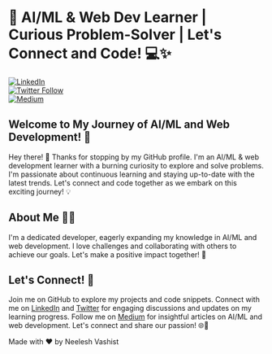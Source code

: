 <!--
### Hi there 👋
**NeeleshVashist/NeeleshVashist** is a ✨ _special_ ✨ repository because its `README.md` (this file) appears on your GitHub profile.

Here are some ideas to get you started:

- 🔭 I’m currently working on ...
- 🌱 I’m currently learning ...
- 👯 I’m looking to collaborate on ...
- 🤔 I’m looking for help with ...
- 💬 Ask me about ...
- 📫 How to reach me: ...
- 😄 Pronouns: ...
- ⚡ Fun fact: ...
-->


# 🌟 AI/ML & Web Dev Learner | Curious Problem-Solver | Let's Connect and Code! 💻✨

<!-- [![Followers](https://img.shields.io/github/followers/NeeleshVashist?style=social)](https://github.com/NeeleshVashist) <br> -->
[![LinkedIn](https://img.shields.io/badge/LinkedIn-Connect-blue)](https://www.linkedin.com/in/neeleshvashist) <br>
[![Twitter Follow](https://img.shields.io/twitter/follow/neelesh_vashist?style=social)](https://twitter.com/neelesh_vashist) <br>
[![Medium](https://img.shields.io/badge/Medium-Follow-black?logo=medium)](https://neeleshvashist.medium.com) <br>

## Welcome to My Journey of AI/ML and Web Development! 🚀

Hey there! 👋 Thanks for stopping by my GitHub profile. I'm an AI/ML & web development learner with a burning curiosity to explore and solve problems. I'm passionate about continuous learning and staying up-to-date with the latest trends. Let's connect and code together as we embark on this exciting journey! 💡

## About Me 👩‍💻

I'm a dedicated developer, eagerly expanding my knowledge in AI/ML and web development. I love challenges and collaborating with others to achieve our goals. Let's make a positive impact together! 🚀

## Let's Connect! 🤝

Join me on GitHub to explore my projects and code snippets. Connect with me on [LinkedIn](https://www.linkedin.com/in/neeleshvashist) and [Twitter](https://twitter.com/neelesh_vashist) for engaging discussions and updates on my learning progress. Follow me on [Medium](https://neeleshvashist.medium.com) for insightful articles on AI/ML and web development. Let's connect and share our passion! 🌐🔗

Made with ❤️ by Neelesh Vashist
